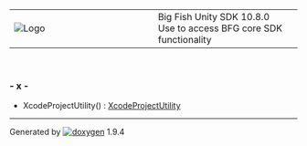 <table>
<colgroup>
<col style="width: 50%" />
<col style="width: 50%" />
</colgroup>
<tbody>
<tr class="odd">
<td><img src="Icon-100.png" alt="Logo" /></td>
<td><div id="projectname">
Big Fish Unity SDK<span id="projectnumber"> 10.8.0</span>
</div>
<div id="projectbrief">
Use to access BFG core SDK functionality
</div></td>
</tr>
</tbody>
</table>

 

### \- x -

  - XcodeProjectUtility() : [XcodeProjectUtility](class_xcode_project_utility.html#a308936d19639a2cc71529a6676fbcf01)

-----

Generated
by [![doxygen](doxygen.svg)](https://www.doxygen.org/index.html) 1.9.4
